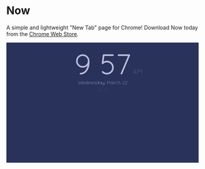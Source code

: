 # Now

A simple and lightweight "New Tab" page for Chrome! Download Now today from the [Chrome Web Store](https://chrome.google.com/webstore/detail/now/pholgifcjokhbnemjdapeaaaohhejdca).

![Screenshot](imgs/screenshot.jpg)